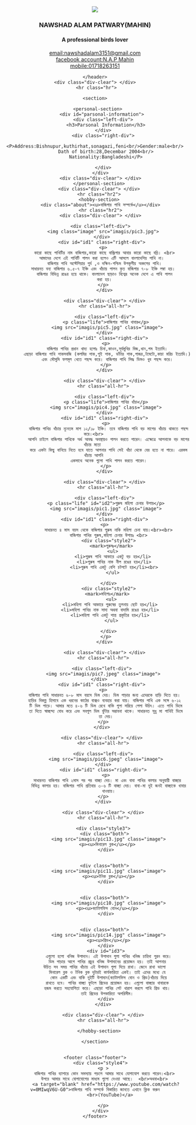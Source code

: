 
<!DOCTYPE html>
<html lang="en">
<head>
    <meta charset="UTF-8">
    <meta name="viewport" content="width=device-width, initial-scale=1.0">
    <title>Naeshad Alam</title>
    <link rel="stylesheet" href="style.css">
    
</head>
<body>
   <div class="style1">
    <header>
       <img class="propile" src="imagis/mahin.jpg">
      <div class="intudious">
        <h3 class="h3">NAWSHAD ALAM PATWARY(MAHIN)</h3>
        <h4 class="h4">A professional birds lover</h4>
      </div>
      <div class="contack">
        <a title="click here for contact with me in email" href="mailto:nawshadalam3151@gmail.com.bd">email:nawshadalam3151@gmail.com</a><br/>
        <a title="click here to visit my facebook account" target="blank" href="https://www.facebook.com/nap.mahin/">facebook account:N.A.P Mahin</a><br/>
        <a title="click here for contact with me" href="tel:+8801718263151">mobile:01718263151</a>
      </div>

    </header>
    <div class="div-clear"> </div>
     <hr class="hr">
    
    <section>

      <personal-section>
         <div id="parsonal-information">
          <div class="left-div">
            <h3>Parsonal Information</h3>
          </div>
          <div class="right-div">
          <P>Address:Bishnupur,kuthirhat,sonagazi,feni<br/>Gender:male<br/>
            Dath of birth:28,Decembar 2004<br/>
            Nationality:Bangladeshi</P>
          
          </div>
        </div>
        <div class="div-clear"> </div>
       </personal-section>
       <div class="div-clear"> </div>
       <hr class="hr2">
       <hobby-section>
        <div class="about"><u>বাজিগার পাখি সম্পর্কে</u></div>
        <hr class="hr2">
        <div class="div-clear"> </div>

        <div class="left-div">
          <img class="image" src="imagis/pic3.jpg">
         </div>
         <div id="id1" class="right-div">
          <p>
           কারো কাছে পাখিটির নাম বাজিগার,কারো কাছে বাজ্রিগার আবার কারো কাছে বদ্রি। <br>
           আমাদের দেশে এই পাখিটি পালন করা হলেও এটি আসলে বাংলাদেশিয় পাখি না।  
           বাজিগার পাখি অস্টেলিয়ার পুর্ব ,ও দক্ষিন-পশ্চিম উপকূলীয় অঞ্চলের পাখি।
           সাধারনত বন্য বাজিগার ৬.৫-৭ ইঞ্চি এবং খাঁচায় পালন কৃত বাজিগার ৭-৮ ইঞ্চি লম্বা হয়। 
           বাজিগার বিভিন্ন রঙের হয়ে থাকে। বাংলাদেশ ছাড়াও বিশ্বের অনেক দেশে এ পাখি পালন
           করা হয়।
          </p>
           </div>

           <div class="div-clear"> </div>
           <hr class="all-hr">

           <div class="left-div">
             <p class="life">বাজিগার পাখির খাবার</p> 
             <img src="imagis/pic5.jpg" class="image">
           </div>
           <div id="id1" class="right-div">
            <p>
             বাজিগার পাখির প্রধান খাদ্য হলোঃ চিনা,কাওন,সূর্যমুখির বিজ,ধান,গম ইত্যাদি।
             এছাড়া বাজিগার পাখি শাকসবজি (কলমির শাক,পুই শাক, ডাঁটার শাক,গাজর,টমেটো,কাচা মরিচ ইত্যাদি।)
             এবং মৌসুমি ফলমূল খেতে পছন্দ করে। বাজিগার পাখি সিদ্ধ ডিমও খুব পছন্দ করে।
            </p>
           </div>

           <div class="div-clear"> </div>
           <hr class="all-hr"> 

           <div class="left-div">
            <p class="life">বাজিগার পাখির খাঁচা</p>
            <img src="imagis/pic4.jpg" class="image">
           </div>
           <div id="id1" class="right-div">
            <p>
              বাজিগার পাখির খাঁচার ন্যূনতম মাপ ১২/১৮ ইঞ্চি। তবে বাজিগার পাখি বড় মাপের খাঁচায় থাকতে পছন্দ করে।<br> 
              আপনি চাইলে বাজিগার পাখিকে অর্ধ আবদ্ধ অবস্থায়ও পালন করতে পারেন। এক্ষেত্রে আপনাকে বড় মাপের খাঁচার মতো  
              করে একটা কিছু বানিয়ে নিতে হবে যাতে আপনার পাখি সেই খাঁচা থেকে বের হতে না পারে। এরকম খাঁচায় আপনি 
              একসাথে অনেক গুলো পাখি পালন করতে পারেন।
            </p>
           </div>

           <div class="div-clear"> </div>
           <hr class="all-hr"> 

           <div class="left-div">
            <p class="life" id="id2">পুরুষ মহিলা চেনার উপায়</p>
            <img src="imagis/pic1.jpg" class="image">
           </div>
           <div id="id1" class="right-div">
            <p> 
              সাধারনত ৪ মাস বয়স থেকে বাজিগার পুরুষ নাকি মহিলা চেনা যায়।<br><br>
              বাজিগার পাখির পুরুষ,মহিলা চেনার উপায়ঃ <br>
              <div class="style2">
                <mark>পুরুষঃ</mark>
                 <ul>
                  <li>পুরুষ পাখি আকারে একটু বড় হয়</li> 
                  <li>পুরুষ পাখির নাক নীল রঙের হয়</li>
                  <li>পুরুষ পাখি একটু বেশি চটপটে হয়</li><br>
                 </ul>
                
              </div>
              <div class="style2">
               <mark>মহিলাঃ</mark>  
                <ul>
               <li>মহিলা পাখি আকারে পুরুষের তুলনায় ছোট হয়</li>
               <li>মহিলা পাখির নাক সাদা অথবা বাদামি রঙের হয়</li>
               <li>মহিলা পাখি একটু শান্ত প্রকৃতির হয়</li>
                </ul>
               
              </div>
            </p>
           </div>

           <div class="div-clear"> </div>
           <hr class="all-hr"> 

         <div class="left-div">
          <img src="imagis/pic7.jpeg" class="image">
         </div>  
         <div id="id1" class="right-div">
          <p>
            বাজিগার পাখি সাধারনত ৬-৮ মাস বয়সে ডিম দেয়। ডিম পাড়ার জন্য এদেরকে হাড়ি দিতে হয়। 
            হাড়ির বিকল্প হিসাবে এক ধরনের কাঠের বাক্সও ব্যবহার করা যায়। বাজিগার পাখি এক সঙ্গে ৬-১২ 
            টি ডিম পাড়ে। আমার মতে ৪-৬ টি ডিম রেখে বাকি গুলা সরিয়ে পেলা উচিৎ। এতে পাখি ডিমে
            তা দিতে স্বাচ্ছন্দ্য বোধ করে এবং সবগুল ডিম ফুঁটার সম্ভাবনা থাকে। সাধারনত সুধু মা পাখিই ডিমে
            তা দেয়।
          </p>
         </div>

         <div class="div-clear"> </div>
          <hr class="all-hr">

          <div class="left-div">
            <img src="imagis/pic6.jpeg" class="image">
          </div>
          <div id="id1" class="right-div">
            <p>
              সাধারনত বাজিগার পাখি ২মাস পর পর বাচ্ছা দেয়। মা এবং বাবা পাখির কালার অনুযায়ী বাচ্ছার 
              বিভিন্ন কালার হয়। বাজিগার পাখি প্রতিবার ৩-৬ টি বাচ্ছা দেয়। বাবা-মা দুই জনই বাচ্ছাকে খাবার
              খাওয়ায়।
            </p>  
          </div>
          
          <div class="div-clear"> </div>
          <hr class="all-hr">

          <div class="style3">
            <div class="both"> 
              <img src="imagis/pic13.jpg" class="image">
              <p><u>মিনারেল ব্লক</u></p> 
            </div>
  
  
            <div class="both"> 
              <img src="imagis/pic11.jpg" class="image">
              <p><u>টনিক ব্লক</u></p>
            </div>
  
  
            <div class="both"> 
              <img src="imagis/pic10.jpg" class="image">
              <p><u>ক্যাটালফিস বোন</u></p> 
            </div>
  
  
            <div class="both"> 
              <img src="imagis/pic14.jpg" class="image">
              <p><u>গ্রিড</u></p>
            </div>
            <div id="id3">
              এগুলো হলো খনিজ উপাদান। এই উপাদান গুলা পাখির খনিজ চাহিদা পুরন করে।
              ডিম পাড়ার আগে পাখির প্রচুর খনিজ উপাদানের প্রয়োজন হয়। তাই আপনার 
              উচিত সব সময় পাখির খাঁচায় এই উপাদান গুলা দিয়ে রাখা। জেনে রাখা ভালো   
              মিনারেল ব্লক ও টনিক ব্লক দুটারই কার্যকারিতা একই। তাই এদের মধ্যে যে 
              কোন একটি এবং বাকি দুইটি উপাদান(ক্যাটালফিস বোন ও গ্রিড)খাঁচায় দিয়ে
              রাখতে হবে। পাখির বাচ্ছা ফুটলে গ্রিডের প্রয়োজন হয়। এগুলো বাচ্ছার খাবারকে 
              হজম করতে সহযোগিতা করে। এছাড়া পাখির পেট খারাপ করলে পাখি গ্রিড খায়। 
              তাই গ্রিডের উপকারিতা অপরিসীম। 
            </div>
          </div>

          <div class="div-clear"> </div>
          <hr class="all-hr">
         
       </hobby-section>

    </section>
 
 
    <footer class="footer">
        <div class="style4">
          <p >
            বাজিগার পাখির ব্যাপারে কোন সমস্যায় পড়লে আমার সাথে যোগাযোগ করতে পারেন।<br> 
            উপরে আমার সাথে যোগাযোগের মাধ্যম গুলো দেওয়া আছে।  <br>অথবা<br> 
            <a target="blank" href="https://www.youtube.com/watch?v=0MIwqV6U-G0">বাজিগার পাখি সম্পর্কে বিস্তারিত জানতে এখানে ক্লিক করুন
               <br>(YouTube)</a>
            
          </p>
        </div>
    </footer>
   </div>
</body>
</html>
